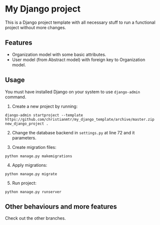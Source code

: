 # My Django project

This is a Django project template with all necessary stuff to run a functional project without more changes.

## Features

- Organization model with some basic attributes.
- User model (from Abstract model) with foreign key to Organization model.

## Usage

You must have installed Django on your system to use `django-admin` command.

1. Create a new project by running:
```
django-admin startproject --template https://github.com/christianmtr/my_django_template/archive/master.zip new_django_project .
```

2. Change the database backend in `settings.py` at line 72 and it parameters.

3. Create migration files:
```
python manage.py makemigrations
```

4. Apply migrations:
```
python manage.py migrate
```
5. Run project:

```
python manage.py runserver
```


## Other behaviours and more features

Check out the other branches.